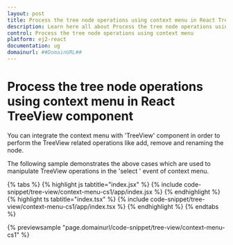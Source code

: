 ```yaml
---
layout: post
title: Process the tree node operations using context menu in React TreeView component | Syncfusion
description: Learn here all about Process the tree node operations using context menu in Syncfusion React TreeView component of Syncfusion Essential JS 2 and more.
control: Process the tree node operations using context menu 
platform: ej2-react
documentation: ug
domainurl: ##DomainURL##
---
```


# Process the tree node operations using context menu in React TreeView component

You can integrate the context menu with 'TreeView' component in order to perform the TreeView related operations like add, remove and renaming the node.

The following sample demonstrates the above cases which are used to manipulate TreeView operations in the 'select ' event of context menu.

{% tabs %}
{% highlight js tabtitle="index.jsx" %}
{% include code-snippet/tree-view/context-menu-cs1/app/index.jsx %}
{% endhighlight %}
{% highlight ts tabtitle="index.tsx" %}
{% include code-snippet/tree-view/context-menu-cs1/app/index.tsx %}
{% endhighlight %}
{% endtabs %}

 {% previewsample "page.domainurl/code-snippet/tree-view/context-menu-cs1" %}